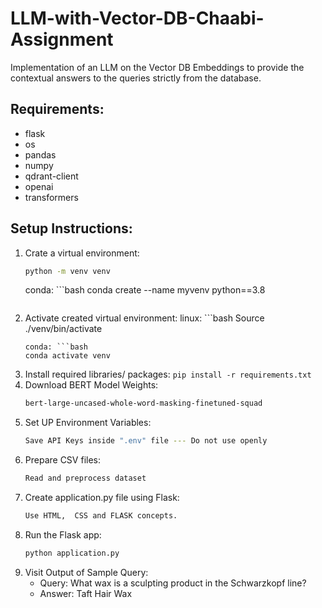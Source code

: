 # LLM-with-Vector-DB-Chaabi-Assignment
Implementation of an LLM on the Vector DB Embeddings to provide the contextual answers to the queries strictly from the database.

## Requirements:
- flask
- os
- pandas
- numpy
- qdrant-client
- openai
- transformers

## Setup Instructions:
1. Crate a virtual environment:
   ```bash
   python -m venv venv
   ```
   conda: ```bash
   conda create --name myvenv python==3.8
   ```
2. Activate created virtual environment:
   linux: ```bash
   Source ./venv/bin/activate
   ```
   conda: ```bash
   conda activate venv
   ```
3. Install required libraries/ packages:
   ```pip install -r requirements.txt```
4. Download BERT Model Weights:
   ```bash
   bert-large-uncased-whole-word-masking-finetuned-squad
   ```
5. Set UP Environment Variables:
   ```bash
   Save API Keys inside ".env" file --- Do not use openly
   ```
6. Prepare CSV files:
   ```bash
   Read and preprocess dataset
   ```
7. Create application.py file using Flask:
   ```bash
   Use HTML,  CSS and FLASK concepts.
   ```
8. Run the Flask app:
   ```bash
   python application.py
   ```
9. Visit Output of Sample Query:
   - Query: What wax is a sculpting product in the Schwarzkopf line?
   - Answer: Taft Hair Wax

